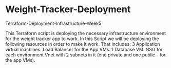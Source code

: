 # Weight-Tracker-Deployment
Terraform-Deployment-Infrastructure-Week5

This Terraform script is deploying the necessary infrastructure environment for the weight tracker app to work.
In this Script we will be deploying the following resources in order to make it work.
That includes:
3 Application virtual machines.
Load Balancer for the App VMs.
1 Database VM.
NSG for each environment
Vnet with 2 subnets in it (one private and one public - for the app VMs).
